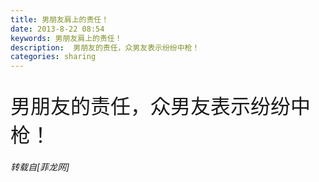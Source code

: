 ```yaml
---
title: 男朋友肩上的责任！
date: 2013-8-22 08:54
keywords: 男朋友肩上的责任！
description:  男朋友的责任，众男友表示纷纷中枪！
categories: sharing
---
```

<td class="t_f" id="postmessage_37540">

<font size="6"><img alt="" border="0" onclick="" onmouseover="" smilieid="89" src="static/image/smiley/qiubilong/11.gif"/></font><br/>
<br/>
<strong> </strong><font size="6">男朋友的责任，众男友表示纷纷中枪！</font></td>
###### 转载自[菲龙网]